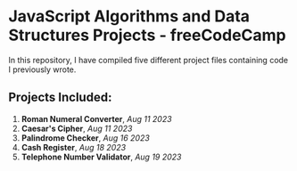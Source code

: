 # JavaScript Algorithms and Data Structures Projects - freeCodeCamp

In this repository, I have compiled five different project files containing code I previously wrote.

## Projects Included:

1. **Roman Numeral Converter**, *Aug 11 2023*
2. **Caesar's Cipher**, *Aug 11 2023*
3. **Palindrome Checker**, *Aug 16 2023*
4. **Cash Register**, *Aug 18 2023*
5. **Telephone Number Validator**, *Aug 19 2023*
